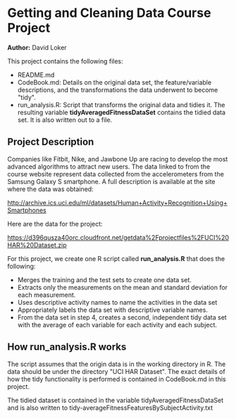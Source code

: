 Getting and Cleaning Data Course Project
========================================

**Author:** David Loker

This project contains the following files:

- README.md
- CodeBook.md: Details on the original data set, the feature/variable descriptions, and the transformations the data underwent to become "tidy".
- run_analysis.R: Script that transforms the original data and tidies it. The resulting variable **tidyAveragedFitnessDataSet** contains the tidied data set. It is also written out to a file.

## Project Description

Companies like Fitbit, Nike, and Jawbone Up are racing to develop the most advanced algorithms to attract new users. The data linked to from the course website represent data collected from the accelerometers from the Samsung Galaxy S smartphone. A full description is available at the site where the data was obtained: 

http://archive.ics.uci.edu/ml/datasets/Human+Activity+Recognition+Using+Smartphones 

Here are the data for the project: 

https://d396qusza40orc.cloudfront.net/getdata%2Fprojectfiles%2FUCI%20HAR%20Dataset.zip 

For this project, we create one R script called **run_analysis.R** that does the following: 
* Merges the training and the test sets to create one data set.
* Extracts only the measurements on the mean and standard deviation for each measurement. 
* Uses descriptive activity names to name the activities in the data set
* Appropriately labels the data set with descriptive variable names. 
* From the data set in step 4, creates a second, independent tidy data set with the average of each variable for each activity and each subject.

## How run_analysis.R works

The script assumes that the origin data is in the working directory in R. The data should be under the directory "UCI HAR Dataset". The exact details of how the tidy functionality is performed is contained in CodeBook.md in this project.

The tidied dataset is contained in the variable tidyAveragedFitnessDataSet and is also written to tidy-averageFitnessFeaturesBySubjectActivity.txt


